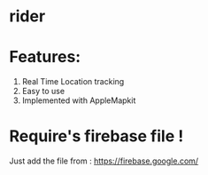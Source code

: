 # rider
# Features:
1. Real Time Location tracking
2. Easy to use 
3. Implemented with AppleMapkit

# Require's firebase file ! 
Just add the file from : 
https://firebase.google.com/
